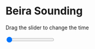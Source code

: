 <h1>Beira Sounding</h1>
<p>Drag the slider to change the time</p>

<div class="slidecontainer">
<input oninput='setImage(this)' class="slider" type="range" min="0" max="7" value="0" step="1" />
<img id='img'/>
</div>

<script>
var img = document.getElementById('img');
var img_array = ['/assets/images/skwt/skd_beira_wrfout_d01_2020-06-30_12:00:00.png',
'/assets/images/skwt/skd_beira_wrfout_d01_2020-06-30_18:00:00.png',
'/assets/images/skwt/skd_beira_wrfout_d01_2020-07-01_00:00:00.png',
'/assets/images/skwt/skd_beira_wrfout_d01_2020-07-01_06:00:00.png',
'/assets/images/skwt/skd_beira_wrfout_d01_2020-07-01_12:00:00.png',
'/assets/images/skwt/skd_beira_wrfout_d01_2020-07-01_18:00:00.png',
'/assets/images/skwt/skd_beira_wrfout_d01_2020-07-02_00:00:00.png',];
function setImage(obj)
{
        var value = obj.value;
        img.src = img_array[value];

}
</script>
